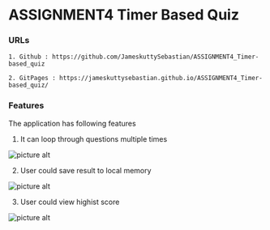 # ASSIGNMENT4 Timer Based Quiz

### URLs

    1. Github : https://github.com/JameskuttySebastian/ASSIGNMENT4_Timer-based_quiz

    2. GitPages : https://jameskuttysebastian.github.io/ASSIGNMENT4_Timer-based_quiz/

###  Features

The application has following features

1. It can loop through questions multiple times

![picture alt](assets/assets/img/highestscore.PNG "Question Page")

2. User could save result to local memory

![picture alt](assets/assets/img/savescore.PNG "Save score")

3. User could view highist score

![picture alt](assets/assets/img/highestscore.PNG "View highest score")